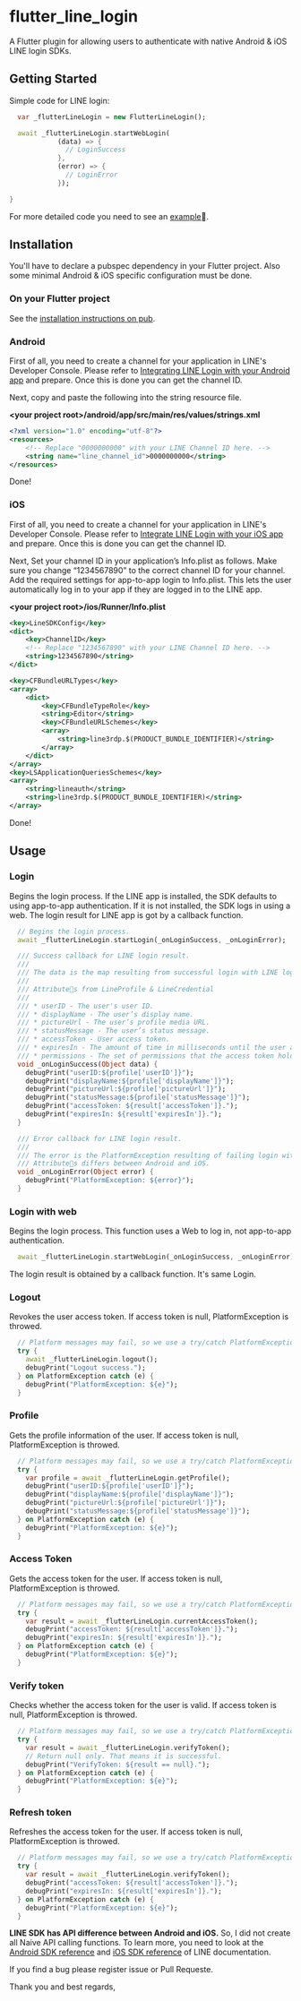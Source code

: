 # flutter_line_login

A Flutter plugin for allowing users to authenticate with native Android & iOS LINE login SDKs.

## Getting Started

Simple code for LINE login:

```dart
  var _flutterLineLogin = new FlutterLineLogin();

  await _flutterLineLogin.startWebLogin(
            (data) => {
              // LoginSuccess              
            },
            (error) => {
              // LoginError
            });

}

```

For more detailed code you need to see an [example](https://github.com/granoeste/flutter_line_login/tree/master/example).

## Installation

You'll have to declare a pubspec dependency in your Flutter project. Also some minimal Android & iOS specific configuration must be done.

### On your Flutter project

See the [installation instructions on pub](https://pub.dartlang.org/packages/flutter_line_login#-installing-tab-).

### Android

First of all, you need to create a channel for your application in LINE's Developer Console.
Please refer to [Integrating LINE Login with your Android app](https://developers.line.me/en/docs/line-login/android/integrate-line-login/) and prepare.
Once this is done you can get the channel ID.

Next, copy and paste the following into the string resource file.

**\<your project root\>/android/app/src/main/res/values/strings.xml**

```xml
<?xml version="1.0" encoding="utf-8"?>
<resources>
    <!-- Replace "0000000000" with your LINE Channel ID here. -->
    <string name="line_channel_id">0000000000</string>
</resources>
```

Done!

### iOS

First of all, you need to create a channel for your application in LINE's Developer Console.
Please refer to [Integrate LINE Login with your iOS app](https://developers.line.me/en/docs/line-login/ios/integrate-line-login/) and prepare.
Once this is done you can get the channel ID.

Next, Set your channel ID in your application’s Info.plist as follows. Make sure you change “1234567890” to the correct channel ID for your channel. Add the required settings for app-to-app login to Info.plist. This lets the user automatically log in to your app if they are logged in to the LINE app.

**\<your project root\>/ios/Runner/Info.plist**

```xml
<key>LineSDKConfig</key>
<dict>
    <key>ChannelID</key>
    <!-- Replace "1234567890" with your LINE Channel ID here. -->
    <string>1234567890</string>
</dict>

<key>CFBundleURLTypes</key>
<array>
    <dict>
        <key>CFBundleTypeRole</key>
        <string>Editor</string>
        <key>CFBundleURLSchemes</key>
        <array>
            <string>line3rdp.$(PRODUCT_BUNDLE_IDENTIFIER)</string>
        </array>
    </dict>
</array>
<key>LSApplicationQueriesSchemes</key>
<array>
    <string>lineauth</string>
    <string>line3rdp.$(PRODUCT_BUNDLE_IDENTIFIER)</string>
</array>
```

Done!

## Usage 
### Login

Begins the login process. If the LINE app is installed, the SDK defaults to using app-to-app authentication. If it is not installed, the SDK logs in using a web.
The login result for LINE app is got by a callback function.

```dart
  // Begins the login process.
  await _flutterLineLogin.startLogin(_onLoginSuccess, _onLoginError);

  /// Success callback for LINE login result.
  ///
  /// The data is the map resulting from successful login with LINE login.
  ///
  /// Attributes from LineProfile & LineCredential
  ///
  /// * userID - The user's user ID.
  /// * displayName - The user’s display name.
  /// * pictureUrl - The user’s profile media URL.
  /// * statusMessage - The user’s status message.
  /// * accessToken - User access token.
  /// * expiresIn - The amount of time in milliseconds until the user access token expires.
  /// * permissions - The set of permissions that the access token holds. The following is a list of the permission codes.
  void _onLoginSuccess(Object data) {
    debugPrint("userID:${profile['userID']}");
    debugPrint("displayName:${profile['displayName']}");
    debugPrint("pictureUrl:${profile['pictureUrl']}");
    debugPrint("statusMessage:${profile['statusMessage']}");
    debugPrint("accessToken: ${result['accessToken']}.");
    debugPrint("expiresIn: ${result['expiresIn']}.");
  }

  /// Error callback for LINE login result.
  ///
  /// The error is the PlatformException resulting of failing login with LINE login.
  /// Attributes differs between Android and iOS.
  void _onLoginError(Object error) {
    debugPrint("PlatformException: ${error}");
  }
```

### Login with web

Begins the login process. This function uses a Web to log in, not app-to-app authentication.

```dart
  await _flutterLineLogin.startWebLogin(_onLoginSuccess, _onLoginError);
```

The login result is obtained by a callback function. It's same Login.

### Logout

Revokes the user access token.
If access token is null, PlatformException is throwed.

```dart
  // Platform messages may fail, so we use a try/catch PlatformException.
  try {
    await _flutterLineLogin.logout();
    debugPrint("Logout success.");
  } on PlatformException catch (e) {
    debugPrint("PlatformException: ${e}");
  }
```

### Profile

Gets the profile information of the user.
If access token is null, PlatformException is throwed.

```dart
  // Platform messages may fail, so we use a try/catch PlatformException.
  try {
    var profile = await _flutterLineLogin.getProfile();
    debugPrint("userID:${profile['userID']}");
    debugPrint("displayName:${profile['displayName']}");
    debugPrint("pictureUrl:${profile['pictureUrl']}");
    debugPrint("statusMessage:${profile['statusMessage']}");
  } on PlatformException catch (e) {
    debugPrint("PlatformException: ${e}");
  }
```

### Access Token

Gets the access token for the user.
If access token is null, PlatformException is throwed.

```dart
  // Platform messages may fail, so we use a try/catch PlatformException.
  try {
    var result = await _flutterLineLogin.currentAccessToken();
    debugPrint("accessToken: ${result['accessToken']}.");
    debugPrint("expiresIn: ${result['expiresIn']}.");
  } on PlatformException catch (e) {
    debugPrint("PlatformException: ${e}");
  }
```

### Verify token

Checks whether the access token for the user is valid.
If access token is null, PlatformException is throwed.

```dart
  // Platform messages may fail, so we use a try/catch PlatformException.
  try {
    var result = await _flutterLineLogin.verifyToken();
    // Return null only. That means it is successful.
    debugPrint("VerifyToken: ${result == null}.");
  } on PlatformException catch (e) {
    debugPrint("PlatformException: ${e}");
  }
```

### Refresh token

Refreshes the access token for the user.
If access token is null, PlatformException is throwed.

```dart
  // Platform messages may fail, so we use a try/catch PlatformException.
  try {
    var result = await _flutterLineLogin.verifyToken();
    debugPrint("accessToken: ${result['accessToken']}.");
    debugPrint("expiresIn: ${result['expiresIn']}.");
  } on PlatformException catch (e) {
    debugPrint("PlatformException: ${e}");
  }
```

**LINE SDK has API difference between Android and iOS.**
So, I did not create all Naive API calling functions.
To learn more, you need to look at the [Android SDK reference](https://developers.line.me/en/reference/android-sdk/) and [iOS SDK reference](https://developers.line.me/en/reference/ios-sdk/) of LINE documentation.


If you find a bug please register issue or Pull Requeste.

Thank you and best regards,
